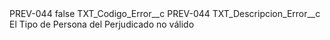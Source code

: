 <?xml version="1.0" encoding="UTF-8"?>
<CustomMetadata xmlns="http://soap.sforce.com/2006/04/metadata" xmlns:xsi="http://www.w3.org/2001/XMLSchema-instance" xmlns:xsd="http://www.w3.org/2001/XMLSchema">
    <label>PREV-044</label>
    <protected>false</protected>
    <values>
        <field>TXT_Codigo_Error__c</field>
        <value xsi:type="xsd:string">PREV-044</value>
    </values>
    <values>
        <field>TXT_Descripcion_Error__c</field>
        <value xsi:type="xsd:string">El Tipo de Persona del Perjudicado no válido</value>
    </values>
</CustomMetadata>
